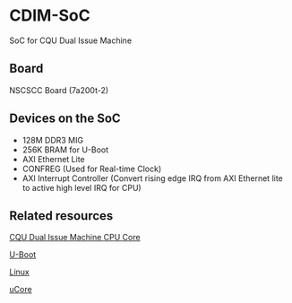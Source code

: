 # CDIM-SoC

SoC for CQU Dual Issue Machine

## Board

NSCSCC Board (7a200t-2)

## Devices on the SoC

- 128M DDR3 MIG
- 256K BRAM for U-Boot
- AXI Ethernet Lite
- CONFREG (Used for Real-time Clock)
- AXI Interrupt Controller (Convert rising edge IRQ from AXI Ethernet lite to active high level IRQ for CPU)

## Related resources

[CQU Dual Issue Machine CPU Core](https://github.com/Maxpicca-Li/CDIM)

[U-Boot](https://github.com/cyyself/u-boot/tree/cdim_soc)

[Linux](https://github.com/cyyself/linux/tree/cdim_soc)

[uCore](https://github.com/cyyself/ucore-thumips/tree/cdim_soc)